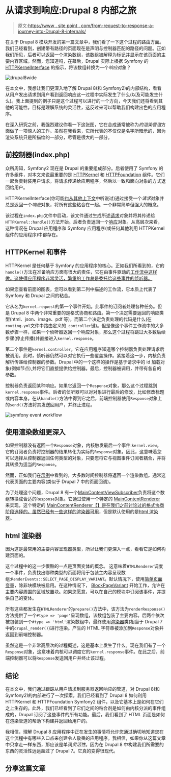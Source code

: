 # 从请求到响应:Drupal 8 内部之旅

> 原文:[https://www . site point . com/from-request-to-response-a-journey-into-Drupal-8-internals/](https://www.sitepoint.com/from-request-to-response-a-journey-into-drupal-8-internals/)

在关于 Drupal 8 模块开发的第一篇文章中，我们看了一下这个过程的路由方面。我们已经看到，创建带有路径的页面现在是声明与控制器匹配的路径的问题。正如我们所见，后者可以返回一个渲染数组，该数组被解释为标记并显示在该页面的主要内容区域。然而，您知道吗，在幕后，Drupal 实际上根据 Symfony 的 [HTTPKernelInterface](http://api.symfony.com/2.7/Symfony/Component/HttpKernel/HttpKernelInterface.html) 的指示，将该数组转换为一个*响应*对象？

![drupal8wide](../Images/86e2dfe837ba6b0ca72e19e81899e0a5.png)

在本文中，我想让我们更深入地了解 Drupal 8(和 Symfony2)的内部结构，看看从用户发出请求到用户看到返回响应这一过程中实际发生了什么(以及可能发生什么)。我上面提到的例子只是这个过程可以进行的一个方向，今天我们还将看到其他的可能性。目标是理解系统的灵活性，这反过来可以帮助我们构建出色的应用程序。

在深入研究之前，我强烈建议你看一下这张图，它在合成通常被称为*的渲染管道*方面做了一项惊人的工作。虽然在我看来，它所代表的不仅仅是名字所暗示的，因为渲染系统只是所描绘的一部分，尽管是很大的一部分。

## 前控制器(index.php)

众所周知，Symfony2 现在是 Drupal 的重要组成部分。后者使用了 Symfony 的许多组件，对本文来说最重要的是 [HTTPKernel](http://symfony.com/doc/current/components/http_kernel/introduction.html) 和 [HTTPFoundation](http://symfony.com/doc/current/components/http_foundation/introduction.html) 组件。它们一起负责封装用户请求，将请求传递给应用程序，然后以一致和面向对象的方式返回给用户。

HTTPKernelInterface(你可能[也从其他上下文](https://www.sitepoint.com/stackphp-explained/)中听说过)通过接受一个*请求*对象并总是返回一个*响应*对象，将所有这些粘合在一起。一个非常简单但强大的概念。

该过程在`index.php`文件中启动，该文件通过生成所述[请求](http://api.symfony.com/2.7/Symfony/Component/HttpFoundation/Request.html)对象并将其传递给`HTTPKernel::handle()`方法开始。后者负责返回一个[响应](http://api.symfony.com/2.7/Symfony/Component/HttpFoundation/Response.html)对象。从高层次来看，这种情况在 Drupal 应用程序和 Symfony 应用程序(或任何其他利用 HTTPKernel 组件的应用程序)中都存在。

## HTTPKernel 和事件

HTTPKernel 是任何基于 Symfony 的应用程序的核心。正如我们所看到的，它的`handle()`方法在准备响应方面有很大的责任，它在由事件驱动的[工作流中这样做。这使得应用程序非常灵活，繁重的工作总是委托给这些事件的侦听器。](http://symfony.com/doc/current/components/http_kernel/introduction.html#httpkernel-driven-by-events)

如果您查看前面的图表，您可以看到第二列中描述的工作流，它本质上代表了 Symfony 和 Drupal 之间的粘合。

它从名为`kernel.request`的第一个事件开始。此事件的订阅者处理各种任务。但是 Drupal 8 中两个非常重要的是格式协商和路由。第一个决定需要返回的响应类型(html、json、image、pdf 等)，而第二个决定负责处理的代码是什么(在`routing.yml`文件中路由定义的`_controller`键)。但是像这个事件工作流中的大多数步骤一样，如果一个侦听器返回一个响应对象，那么这个过程将跳过大多数后续步骤(停止传播)并直接进入`kernel.response`。

第二个事件是`kernel.controller`，它在应用程序知道哪个控制器负责处理请求后被调用。此时，侦听器仍然可以对它执行一些覆盖操作。紧接着这一步，内核负责解析传递给控制器的参数。Drupal 中的一个这样的操作是基于请求中的 id 加载对象(例如节点),并将它们直接提供给控制器。最后，控制器被调用，并带有各自的参数。

控制器负责返回某种响应。如果它返回一个`Response`对象，那么这个过程跳到`kernel.response`事件。后者的侦听器可以对对象进行最后的修改，比如修改标题或内容本身。在从`handle()`方法中得到它之后，前端控制器使用`Response`对象上的`send()`方法将其发送回用户，并终止进程。

![symfony event workflow](../Images/38b9d3dd46376833a8f72670abdd0839.png)

## 使用渲染数组更深入

如果控制器没有返回一个`Response`对象，内核触发最后一个事件:`kernel.view`。它的订阅者负责将控制器的结果转化为实际的`Response`对象。因此，这意味着您可以选择从控制器返回任何类型的对象，只要您将它与视图事件订阅者耦合，并将其转换为适当的`Response`。

然而，正如我们在[示例](https://www.sitepoint.com/build-drupal-8-module-routing-controllers-menu-links/)中看到的，大多数时间控制器将返回一个渲染数组。通常这代表页面的主要内容(类似于 Drupal 7 中的页面回调)。

为了处理这个问题，Drupal 8 有一个[MainContentViewSubscriber](https://api.drupal.org/api/drupal/core%21lib%21Drupal%21Core%21EventSubscriber%21MainContentViewSubscriber.php/class/MainContentViewSubscriber/8)负责将这个数组转换成合适的`Response`对象。它通过使用一个特定的 [MainContentRenderer](https://api.drupal.org/api/drupal/core%21lib%21Drupal%21Core%21Render%21MainContent%21MainContentRendererInterface.php/interface/MainContentRendererInterface/8) 来实现，这个特定的 [MainContentRenderer【】是在我们之前讨论过的格式协商阶段选择的。虽然](https://api.drupal.org/api/drupal/core%21lib%21Drupal%21Core%21Render%21MainContent%21MainContentRendererInterface.php/interface/MainContentRendererInterface/8)[已经有一些这样的渲染器可用](https://www.drupal.org/developing/api/8/render/pipeline#main-content-renders)，但是默认使用的是[html 渲染器](https://api.drupal.org/api/drupal/core%21lib%21Drupal%21Core%21Render%21MainContent%21HtmlRenderer.php/class/HtmlRenderer/8)。

## html 渲染器

因为这是最常用的主要内容呈现器类型，所以让我们更深入一点，看看它是如何构建页面的。

这个过程中的这一步很酷的一点是页面变体的概念。
这意味着`HTMLRenderer`调度一个事件，负责找出哪种类型的页面将用于包装主内容呈现数组:`RenderEvents::SELECT_PAGE_DISPLAY_VARIANT`。默认情况下，使用[简单页面变量](https://api.drupal.org/api/drupal/core%21lib%21Drupal%21Core%21Render%21Plugin%21DisplayVariant%21SimplePageVariant.php/class/SimplePageVariant/8)，除非块模块被启用。在这种情况下， [BlockPageVariant](https://api.drupal.org/api/drupal/core%21modules%21block%21src%21Plugin%21DisplayVariant%21BlockPageVariant.php/class/BlockPageVariant/8) 开始工作，允许在主要内容周围的区域放置块。如果您愿意，可以在自己的模块中订阅该事件，并提供自己的变体。

所有这些都发生在`HTMLRenderer`的`prepare()`方法中，该方法为`renderResponse()`方法提供了一个`#type => 'page'`呈现数组，该数组包装了主要内容。后两个依次被包装到一个`#type => 'html'`渲染数组中，最终使用[渲染器](https://api.drupal.org/api/drupal/core%21lib%21Drupal%21Core%21Render%21Renderer.php/class/Renderer/8)类(相当于 Drupal 7 中的`drupal_render()`)进行渲染。产生的 HTML 字符串被添加到`Response`对象并返回到前端控制器。

虽然这是一个非常高层次的过程概述，这是基本上发生了什么。现在我们有了一个`Response`对象，这意味着内核可以调度它的`kernel.response`事件。在此之后，前端控制器可以将`Response`发送回用户并终止该过程。

## 结论

在本文中，我们通过跟踪从用户请求到服务器返回响应的管道，对 Drupal 8(和 Symfony2)的内部进行了一次探索。我们已经看到了 Drupal 8 如何利用 HTTPKernel 和 HTTPFoundation Symfony2 组件，以及它基本上是如何在它们之上生存的。此外，我们已经看到了它们之间的粘合剂是如何由内核分派的事件组成的，Drupal 订阅了这些事件的所有功能。最后，我们看到了 HTML 页面是如何在渲染管道的帮助下构建并返回给用户的。

我相信，理解 Drupal 8 应用程序中正在发生的事情将允许您通过确切地知道您在这个流程中有哪些入口点来创建令人敬畏的应用程序。我相信，如果你从这篇文章中只拿走一样东西，那应该是单词*灵活性*。因为在 Drupal 8 中构建我们所需要的东西的灵活性远远超过了 Drupal 7。它真的变得很现代。

## 分享这篇文章